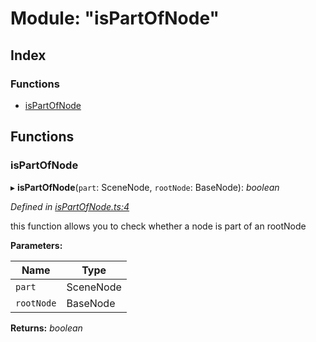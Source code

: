 
# Module: "isPartOfNode"

## Index

### Functions

* [isPartOfNode](_ispartofnode_.md#ispartofnode)

## Functions

###  isPartOfNode

▸ **isPartOfNode**(`part`: SceneNode, `rootNode`: BaseNode): *boolean*

*Defined in [isPartOfNode.ts:4](https://github.com/figma-plugin-helper-functions/figma-plugin-helpers/blob/8d604c1/src/helpers/isPartOfNode.ts#L4)*

this function allows you to check whether a node is part of an rootNode

**Parameters:**

Name | Type |
------ | ------ |
`part` | SceneNode |
`rootNode` | BaseNode |

**Returns:** *boolean*

